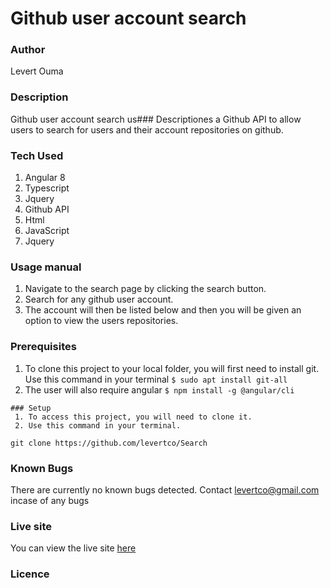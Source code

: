 # Github user account search

### Author 
Levert Ouma

### Description
Github user account search us### Descriptiones a Github API to allow users to search for users and their account repositories on github.

### Tech Used
1. Angular 8 
2. Typescript
3. Jquery
4. Github API
5. Html
6. JavaScript
7. Jquery

### Usage manual
1. Navigate to the search page by clicking the search button.
2. Search for any github user account.
3. The account will then be listed below and then you will be given an option to view the users repositories.

### Prerequisites
1. To clone this project to your local folder, you will first need to install git.
  Use this command in your terminal
  `$ sudo apt install git-all`
  2. The user will also require angular
    `$ npm install -g @angular/cli`
    
    ### Setup
     1. To access this project, you will need to clone it.
     2. Use this command in your terminal.
`git clone https://github.com/levertco/Search`

### Known Bugs
There are currently no known bugs detected. Contact levertco@gmail.com incase of any bugs

### Live site
You can view the live site [here](https://levertco.github.io/Search/)

### Licence